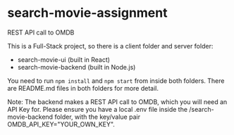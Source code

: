 # search-movie-assignment

REST API call to OMDB

This is a Full-Stack project, so there is a client folder and server folder:

- search-movie-ui (built in React)
- search-movie-backend (built in Node.js)

You need to run `npm install` and `npm start` from inside both folders.
There are README.md files in both folders for more detail.

Note: The backend makes a REST API call to OMDB, which you will need an API Key for. Please ensure you have a local .env file inside the /search-movie-backend folder, with the key/value pair OMDB_API_KEY="YOUR_OWN_KEY".
